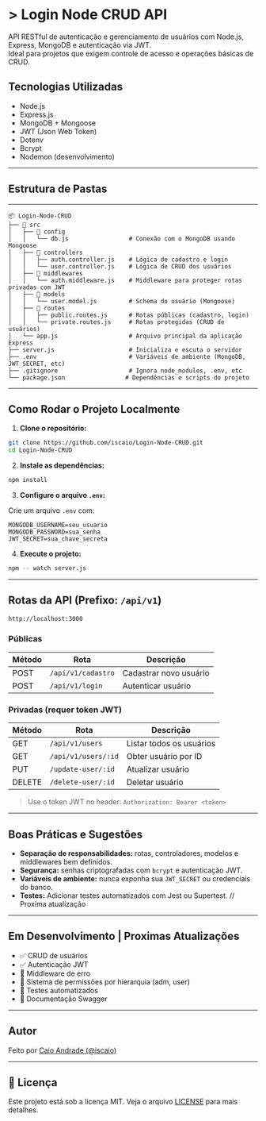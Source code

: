 # > Login Node CRUD API

API RESTful de autenticação e gerenciamento de usuários com Node.js, Express, MongoDB e autenticação via JWT.  
Ideal para projetos que exigem controle de acesso e operações básicas de CRUD.

## Tecnologias Utilizadas

- Node.js
- Express.js
- MongoDB + Mongoose
- JWT (Json Web Token)
- Dotenv
- Bcrypt
- Nodemon (desenvolvimento)

---

## Estrutura de Pastas

---

```plaintext
📦 Login-Node-CRUD
├── 📁 src
│   ├── 📁 config
│   │   └── db.js                 # Conexão com o MongoDB usando Mongoose
│   ├── 📁 controllers
│   │   ├── auth.controller.js    # Lógica de cadastro e login
│   │   └── user.controller.js    # Lógica de CRUD dos usuários
│   ├── 📁 middlewares
│   │   └── auth.middleware.js    # Middleware para proteger rotas privadas com JWT
│   ├── 📁 models
│   │   └── user.model.js         # Schema do usuário (Mongoose)
│   ├── 📁 routes
│   │   ├── public.routes.js      # Rotas públicas (cadastro, login)
│   │   └── private.routes.js     # Rotas protegidas (CRUD de usuários)
│   └── app.js                    # Arquivo principal da aplicação Express
├── server.js                     # Inicializa e escuta o servidor
├── .env                          # Variáveis de ambiente (MongoDB, JWT_SECRET, etc)
├── .gitignore                    # Ignora node_modules, .env, etc
└── package.json                 # Dependências e scripts do projeto
```


---

## Como Rodar o Projeto Localmente

1. **Clone o repositório:**

```bash
git clone https://github.com/iscaio/Login-Node-CRUD.git
cd Login-Node-CRUD
```

2. **Instale as dependências:**

```bash
npm install
```

3. **Configure o arquivo `.env`:**

Crie um arquivo `.env` com:

```env
MONGODB_USERNAME=seu_usuario
MONGODB_PASSWORD=sua_senha
JWT_SECRET=sua_chave_secreta
```

4. **Execute o projeto:**

```bash
npm -- watch server.js
```

---

## Rotas da API (Prefixo: `/api/v1`)
```bash
http://localhost:3000
```
### Públicas

| Método | Rota               | Descrição              |
| ------ | ------------------ | ---------------------- |
| POST   | `/api/v1/cadastro` | Cadastrar novo usuário |
| POST   | `/api/v1/login`    | Autenticar usuário     |

### Privadas (requer token JWT)

| Método | Rota                | Descrição                |
| ------ | ------------------- | ------------------------ |
| GET    | `/api/v1/users`     | Listar todos os usuários |
| GET    | `/api/v1/users/:id` | Obter usuário por ID     |
| PUT    | `/update-user/:id`  | Atualizar usuário        |
| DELETE | `/delete-user/:id`  | Deletar usuário          |

> Use o token JWT no header: `Authorization: Bearer <token>`

---

## Boas Práticas e Sugestões

- **Separação de responsabilidades:** rotas, controladores, modelos e middlewares bem definidos.
- **Segurança:** senhas criptografadas com `bcrypt` e autenticação JWT.
- **Variáveis de ambiente:** nunca exponha sua `JWT_SECRET` ou credenciais do banco.
- **Testes:** Adicionar testes automatizados com Jest ou Supertest. // Proxima atualização

---

## Em Desenvolvimento | Proximas Atualizações

- ✅ CRUD de usuários
- ✅ Autenticação JWT
- 🚧 Middleware de erro
- 🚧 Sistema de permissões por hierarquia (adm, user)
- 🚧 Testes automatizados
- 🚧 Documentação Swagger

---

##  Autor

Feito por [Caio Andrade (@iscaio)](https://github.com/iscaio)

---

## 📄 Licença

Este projeto está sob a licença MIT. Veja o arquivo [LICENSE](LICENSE) para mais detalhes.
